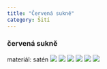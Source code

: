 ```yaml
---
title: "Červená sukně"
category: Šití
---
```


### červená sukně

materiál: satén
![](/assets/images/cervena-sukne-1.JPG)
![](/assets/images/cervena-sukne-2.JPG)
![](/assets/images/cervena-sukne-3.JPG)
![](/assets/images/cervena-sukne-4.JPG)
![](/assets/images/cervena-sukne-5.JPG)
![](/assets/images/cervena-sukne-6.JPG)
